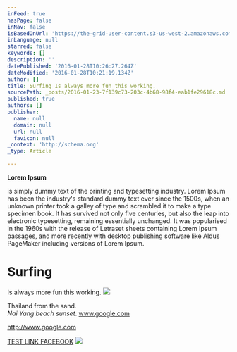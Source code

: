```yaml
---
inFeed: true
hasPage: false
inNav: false
isBasedOnUrl: 'https://the-grid-user-content.s3-us-west-2.amazonaws.com/02cc362c-10f8-458c-a6cb-14f77b4ae44b.png'
inLanguage: null
starred: false
keywords: []
description: ''
datePublished: '2016-01-28T10:26:27.264Z'
dateModified: '2016-01-28T10:21:19.134Z'
author: []
title: Surfing Is always more fun this working.
sourcePath: _posts/2016-01-23-7f139c73-203c-4b68-98f4-eab1fe29618c.md
published: true
authors: []
publisher:
  name: null
  domain: null
  url: null
  favicon: null
_context: 'http://schema.org'
_type: Article

---
```

**Lorem Ipsum**

is simply dummy text of the printing and typesetting industry. Lorem Ipsum has been the industry's standard dummy text ever since the 1500s, when an unknown printer took a galley of type and scrambled it to make a type specimen book. It has survived not only five centuries, but also the leap into electronic typesetting, remaining essentially unchanged. It was popularised in the 1960s with the release of Letraset sheets containing Lorem Ipsum passages, and more recently with desktop publishing software like Aldus PageMaker including versions of Lorem Ipsum.

# Surfing  
Is always more fun this working.
![](https://the-grid-user-content.s3-us-west-2.amazonaws.com/febfedba-fbbf-426e-b155-9feff6b7615d.JPG)

Thailand from the sand.  
_Nai Yang beach sunset_.  www.google.com

http://www.google.com

[TEST LINK FACEBOOK][0]
![](https://the-grid-user-content.s3-us-west-2.amazonaws.com/02cc362c-10f8-458c-a6cb-14f77b4ae44b.png)

[0]: facebook.com